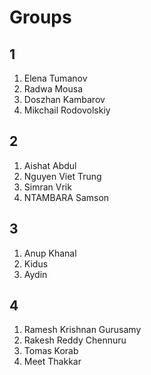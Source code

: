# Groups

## 1
1. Elena Tumanov
2. Radwa Mousa
3. Doszhan Kambarov
4. Mikchail Rodovolskiy

## 2
1. Aishat Abdul
2. Nguyen Viet Trung
3. Simran Vrik
4. NTAMBARA Samson

## 3
1. Anup Khanal
2. Kidus
3. Aydin

## 4
1. Ramesh Krishnan Gurusamy
2. Rakesh Reddy Chennuru
3. Tomas Korab
4. Meet Thakkar
